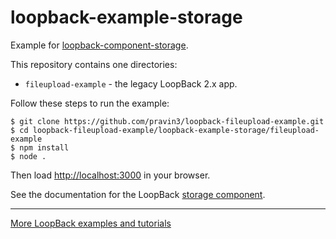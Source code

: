 # loopback-example-storage

Example for [loopback-component-storage](https://github.com/strongloop/loopback-component-storage).

This repository contains one directories: 

- `fileupload-example` - the legacy LoopBack 2.x app.

Follow these steps to run the example:

```
$ git clone https://github.com/pravin3/loopback-fileupload-example.git
$ cd loopback-fileupload-example/loopback-example-storage/fileupload-example
$ npm install
$ node .
```

Then load <http://localhost:3000> in your browser.

See the documentation for the LoopBack [storage component](http://loopback.io/doc/en/lb3/Storage-component.html).

---

[More LoopBack examples and tutorials](https://loopback.io/doc/en/lb3/Tutorials-and-examples.html)
